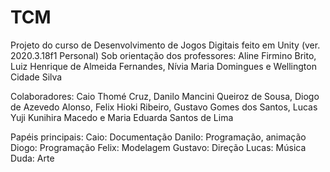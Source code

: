 # TCM 

Projeto do curso de Desenvolvimento de Jogos Digitais feito em Unity (ver. 2020.3.18f1 Personal)
Sob orientação dos professores: Aline Firmino Brito, Luiz Henrique de Almeida Fernandes, Nívia Maria Domingues e Wellington Cidade Silva

Colaboradores: Caio Thomé Cruz, Danilo Mancini Queiroz de Sousa, Diogo de Azevedo Alonso,
Felix Hioki Ribeiro, Gustavo Gomes dos Santos, Lucas Yuji Kunihira Macedo e Maria Eduarda Santos de Lima

Papéis principais:
Caio: Documentação
Danilo: Programação, animação
Diogo: Programação
Felix: Modelagem
Gustavo: Direção
Lucas: Música
Duda: Arte

